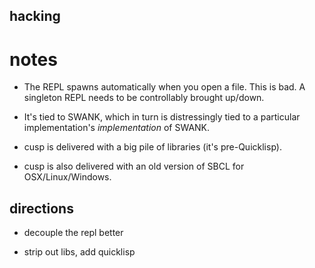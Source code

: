 hacking
---


notes
===

* The REPL spawns automatically when you open a file. This is bad. A
  singleton REPL needs to be controllably brought up/down.

* It's tied to SWANK, which in turn is distressingly tied to a
  particular implementation's _implementation_ of SWANK.

* cusp is delivered with a big pile of libraries (it's pre-Quicklisp).

* cusp is also delivered with an old version of SBCL for OSX/Linux/Windows.


directions
---

* decouple the repl better

* strip out libs, add quicklisp
